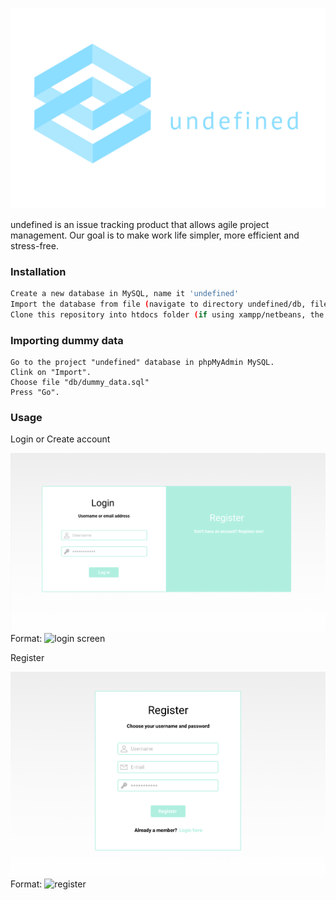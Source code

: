 ![logo_transparent](/public/img/logo_transparent.png)

undefined is an issue tracking product that allows agile project management. Our goal is to make work life simpler, more efficient and stress-free.

### Installation

```bash
Create a new database in MySQL, name it 'undefined'
Import the database from file (navigate to directory undefined/db, file name: undefined.sql)  
Clone this repository into htdocs folder (if using xampp/netbeans, the location is: xampp/htdocs/undefined
```

### Importing dummy data

```
Go to the project "undefined" database in phpMyAdmin MySQL.
Clink on "Import".
Choose file "db/dummy_data.sql"
Press "Go".
```

### Usage

Login or Create account

![Login/Create account](/public/img/login.png)
Format: ![login screen](http://github.com)

Register

![Register](/public/img/register.png)
Format: ![register](http://github.com)
